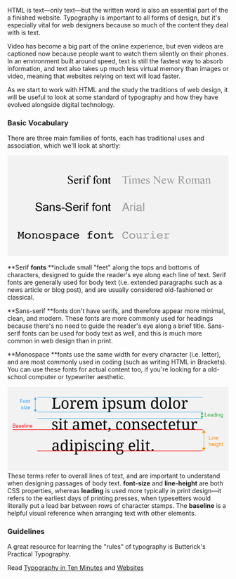 HTML is text—only text—but the written word is also an essential part of the a finished website. Typography is important to all forms of design, but it's especially vital for web designers because so much of the content they deal with is text.

Video has become a big part of the online experience, but even videos are captioned now because people want to watch them silently on their phones. In an environment built around speed, text is still the fastest way to absorb information, and text also takes up much less virtual memory than images or video, meaning that websites relying on text will load faster.

As we start to work with HTML and the study the traditions of web design, it will be useful to look at some standard of typography and how they have evolved alongside digital technology.

### Basic Vocabulary

There are three main families of fonts, each has traditional uses and association, which we'll look at shortly:

![](/assets/font-families.png)

**Serif **fonts** **include small "feet" along the tops and bottoms of characters, designed to guide the reader's eye along each line of text. Serif fonts are generally used for body text \(i.e. extended paragraphs such as a news article or blog post\), and are usually considered old-fashioned or classical.

**Sans-serif **fonts don't have serifs, and therefore appear more minimal, clean, and modern. These fonts are more commonly used for headings because there's no need to guide the reader's eye along a brief title. Sans-serif fonts can be used for body text as well, and this is much more common in web design than in print.

**Monospace **fonts use the same width for every character \(i.e. letter\), and are most commonly used in coding \(such as writing HTML in Brackets\). You can use these fonts for actual content too, if you're looking for a old-school computer or typewriter aesthetic.

![](/assets/line-vocab.png)These terms refer to overall lines of text, and are important to understand when designing passages of body text. **font-size** and **line-height** are both CSS properties, whereas **leading** is used more typically in print design—it refers to the earliest days of printing presses, when typesetters would literally put a lead bar between rows of character stamps. The **baseline** is a helpful visual reference when arranging text with other elements. 

### Guidelines

A great resource for learning the "rules" of typography is Butterick's Practical Typography.

Read [Typography in Ten Minutes](http://practicaltypography.com/typography-in-ten-minutes.html) and [Websites](http://practicaltypography.com/websites.html)



